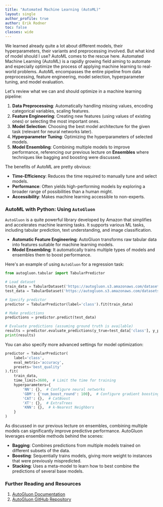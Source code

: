 ```yaml
---
title: "Automated Machine Learning (AutoML)"
layout: single
author_profile: true
author: Erik Rodner
toc: false
classes: wide
---
```


We learned already quite a lot about different models, their hyperparameters, their variants and preprocessing involved. But what kind of model should I use? AutoML comes to the rescue here.
Automated Machine Learning (AutoML) is a rapidly growing field aiming to automate and especially optimize the process of applying machine learning to real-world problems. AutoML encompasses the entire pipeline from data preprocessing, feature engineering, model selection, hyperparameter tuning, and model evaluation.

Let's review what we can and should optimize in a machine learning pipeline:
1. **Data Preprocessing**: Automatically handling missing values, encoding categorical variables, scaling features.
2. **Feature Engineering**: Creating new features (using values of existing ones) or selecting the most important ones.
3. **Model Selection**: Choosing the best model architecture for the given task (relevant for neural networks later).
4. **Hyperparameter Tuning**: Optimizing the hyperparameters of selected models.
5. **Model Ensembling**: Combining multiple models to improve performance, referencing our previous lecture on **Ensembles** where techniques like bagging and boosting were discussed.

The benefits of AutoML are pretty obvious:
- **Time-Efficiency**: Reduces the time required to manually tune and select models.
- **Performance**: Often yields high-performing models by exploring a broader range of possibilities than a human might.
- **Accessibility**: Makes machine learning accessible to non-experts.

### AutoML with Python: Using `AutoGluon`

`AutoGluon` is a quite powerful library developed by Amazon that simplifies and accelerates machine learning tasks. It supports various ML tasks, including tabular prediction, text understanding, and image classification.

- **Automatic Feature Engineering**: AutoGluon transforms raw tabular data into features suitable for machine learning models.
- **Model Ensembling**: It automatically trains multiple types of models and ensembles them to boost performance.

Here's an example of using `AutoGluon` for a regression task:

```python
from autogluon.tabular import TabularPredictor

# Load dataset
train_data = TabularDataset('https://autogluon.s3.amazonaws.com/datasets/Inc/train.csv')
test_data = TabularDataset('https://autogluon.s3.amazonaws.com/datasets/Inc/test.csv')

# Specify predictor
predictor = TabularPredictor(label='class').fit(train_data)

# Make predictions
predictions = predictor.predict(test_data)

# Evaluate predictions (assuming ground truth is available)
results = predictor.evaluate_predictions(y_true=test_data['class'], y_pred=predictions)
print(results)
```

You can also specify more advanced settings for model optimization:

```python
predictor = TabularPredictor(
    label='class',
    eval_metric='accuracy',
    presets='best_quality'
).fit(
    train_data,
    time_limit=3600,  # Limit the time for training
    hyperparameters={
        'NN': {},  # Configure neural networks
        'GBM': {'num_boost_round': 100},  # Configure gradient boosting machines
        'CAT': {},  # CatBoost
        'XT': {},  # ExtraTrees
        'KNN': {},  # k-Nearest Neighbors
    }
)
```

As discussed in our previous lecture on ensembles, combining multiple models can significantly improve predictive performance. AutoGluon leverages ensemble methods behind the scenes:
- **Bagging**: Combines predictions from multiple models trained on different subsets of the data.
- **Boosting**: Sequentially trains models, giving more weight to instances that were previously mispredicted.
- **Stacking**: Uses a meta-model to learn how to best combine the predictions of several base models.

### Further Reading and Resources

1. [AutoGluon Documentation](https://auto.gluon.ai/stable/index.html)
2. [AutoGluon GitHub Repository](https://github.com/awslabs/autogluon)

